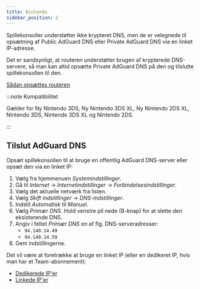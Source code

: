 ```yaml
---
title: Nintendo
sidebar_position: 2
---
```


Spillekonsoller understøtter ikke krypteret DNS, men de er velegnede til opsætning af Public AdGuard DNS eller Private AdGuard DNS via en linket IP-adresse.

Det er sandsynligt, at routeren understøtter brugen af krypterede DNS-servere, så man kan altid opsætte Private AdGuard DNS på den og tilslutte spillekonsollen til den.

[Sådan opsættes routeren](/private-dns/connect-devices/routers/routers.md)

:::note Kompatibilitet

Gælder for Ny Nintendo 3DS, Ny Nintendo 3DS XL, Ny Nintendo 2DS XL, Nintendo 3DS, Nintendo 3DS XL og Nintendo 2DS.

:::

## Tilslut AdGuard DNS

Opsæt spillekonsollen til at bruge en offentlig AdGuard DNS-server eller opsæt den via en linket IP:

1. Vælg fra hjemmenuen _Systemindstillinger_.
2. Gå til _Internet_ → _Internetindstillinger_ → _Forbindelsesindstillinger_.
3. Vælg det aktuelle netværk fra listen.
4. Vælg _Skift indstillinger_ → _DNS-indstillinger_.
5. Indstil _Automatisk_ til _Manuel_.
6. Vælg _Primær DNS_. Hold venstre pil nede (B-knap) for at slette den eksisterende DNS.
7. Angiv i feltet _Primær DNS_ en af flg. DNS-serveradresser:
    - `94.140.14.49`
    - `94.140.14.59`
8. Gem indstillingerne.

Det vil være at foretrække at bruge en linket IP (eller en dedikeret IP, hvis man har et Team-abonnement):

 - [Dedikerede IP'er](/private-dns/connect-devices/other-options/dedicated-ip.md)
 - [Linkede IP'er](/private-dns/connect-devices/other-options/linked-ip.md)
